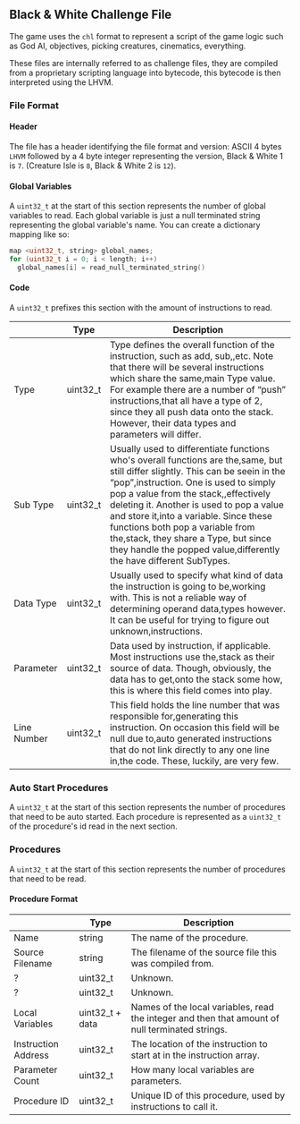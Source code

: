 ## Black & White Challenge File

The game uses the `chl` format to represent a script of the game logic such as
God AI, objectives, picking creatures, cinematics, everything.

These files are internally referred to as challenge files, they are compiled
from a proprietary scripting language into bytecode, this bytecode is then
interpreted using the LHVM.

### File Format

#### Header
The file has a header identifying the file format and version: ASCII 4 bytes
`LHVM` followed by a 4 byte integer representing the version, Black & White 1
is `7`. (Creature Isle is `8`, Black & White 2 is `12`).

#### Global Variables

A `uint32_t` at the start of this section represents the number of global variables
to read. Each global variable is just a null terminated string representing the
global variable's name. You can create a dictionary mapping like so:

```cpp
map <uint32_t, string> global_names;
for (uint32_t i = 0; i < length; i++)
  global_names[i] = read_null_terminated_string()
```

#### Code

A `uint32_t` prefixes this section with the amount of instructions to read.

|             | Type     | Description                                                                                                                                                                                                                                                                                                                                                                                                                                               |
|-------------|----------|-----------------------------------------------------------------------------------------------------------------------------------------------------------------------------------------------------------------------------------------------------------------------------------------------------------------------------------------------------------------------------------------------------------------------------------------------------------|
| Type        | uint32_t | Type defines the overall function of the instruction, such as add, sub,,etc. Note that there will be several instructions which share the same,main Type value. For example there are a number of “push” instructions,that all have a type of 2, since they all push data onto the stack. However, their data types and parameters will differ.                                                                                                           |
| Sub Type    | uint32_t | Usually used to differentiate functions who's overall functions are the,same, but still differ slightly. This can be seein in the “pop”,instruction. One is used to simply pop a value from the stack,,effectively deleting it. Another is used to pop a value and store it,into a variable. Since these functions both pop a variable from the,stack, they share a Type, but since they handle the popped value,differently the have different SubTypes. |
| Data Type   | uint32_t | Usually used to specify what kind of data the instruction is going to be,working with. This is not a reliable way of determining operand data,types however. It can be useful for trying to figure out unknown,instructions.                                                                                                                                                                                                                              |
| Parameter   | uint32_t | Data used by instruction, if applicable. Most instructions use the,stack as their source of data. Though, obviously, the data has to get,onto the stack some how, this is where this field comes into play.                                                                                                                                                                                                                                               |
| Line Number | uint32_t | This field holds the line number that was responsible for,generating this instruction. On occasion this field will be null due to,auto generated instructions that do not link directly to any one line in,the code. These, luckily, are very few.                                                                                                                                                                                                        |

### Auto Start Procedures

A `uint32_t` at the start of this section represents the number of procedures that
need to be auto started. Each procedure is represented as a `uint32_t` of the
procedure's id read in the next section.

### Procedures

A `uint32_t` at the start of this section represents the number of procedures that
need to be read.

#### Procedure Format
|                     | Type            | Description                                                                                     |
|---------------------|-----------------|-------------------------------------------------------------------------------------------------|
| Name                | string          | The name of the procedure.                                                                      |
| Source Filename     | string          | The filename of the source file this was compiled from.                                         |
| ?                   | uint32_t        | Unknown.                                                                                        |
| ?                   | uint32_t        | Unknown.                                                                                        |
| Local Variables     | uint32_t + data | Names of the local variables, read the integer and then that amount of null terminated strings. |
| Instruction Address | uint32_t        | The location of the instruction to start at in the instruction array.                           |
| Parameter Count     | uint32_t        | How many local variables are parameters.                                                        |
| Procedure ID        | uint32_t        | Unique ID of this procedure, used by instructions to call it.                                   |